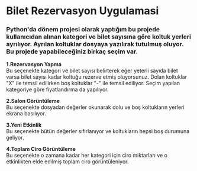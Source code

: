 # Bilet Rezervasyon Uygulamasi
### Python'da dönem projesi olarak yaptığım bu projede kullanıcıdan alınan kategori ve bilet sayısına göre koltuk yerleri ayrılıyor. Ayrılan koltuklar dosyaya yazılırak tutulmuş oluyor. Bu projede yapabileceğiniz birkaç seçim var.

<b>1.Rezervasyon Yapma</b><br>
 Bu seçenekte kategori ve bilet sayısı belirterek eğer yeterli sayıda bilet varsa bilet sayısı kadar koltuğu rezerve etmiş oluyorsunuz. Dolan koltuklar "X" ile temsil edilirken boş koltuklar "-" ile temsil ediliyor. Seçim yapılan kategoriye göre fiyatlandırma da yapılıyor.<br>

 <b>2.Salon Görüntüleme </b><br>
 Bu seçenekte dosyadan değerler okunarak dolu ve boş koltukların yerleri ekrana basılıyor.

 <b>3.Yeni Etkinlik</b><br>
 Bu seçenekte bütün değerler sıfırlanıyor ve koltukların hepsi boş durumuna geliyor.

 <b>4.Toplam Ciro Görüntüleme</b><br>
 Bu seçenekte o zamana kadar her kategori için ciro miktarları ve o etkinlikten elde edilmiş toplam ciro görüntüleniyor.





 
